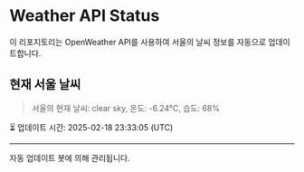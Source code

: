 
# Weather API Status

이 리포지토리는 OpenWeather API를 사용하여 서울의 날씨 정보를 자동으로 업데이트합니다.

## 현재 서울 날씨
> 서울의 현재 날씨: clear sky, 온도: -6.24°C, 습도: 68%

⏳ 업데이트 시간: 2025-02-18 23:33:05 (UTC)

---
자동 업데이트 봇에 의해 관리됩니다.
